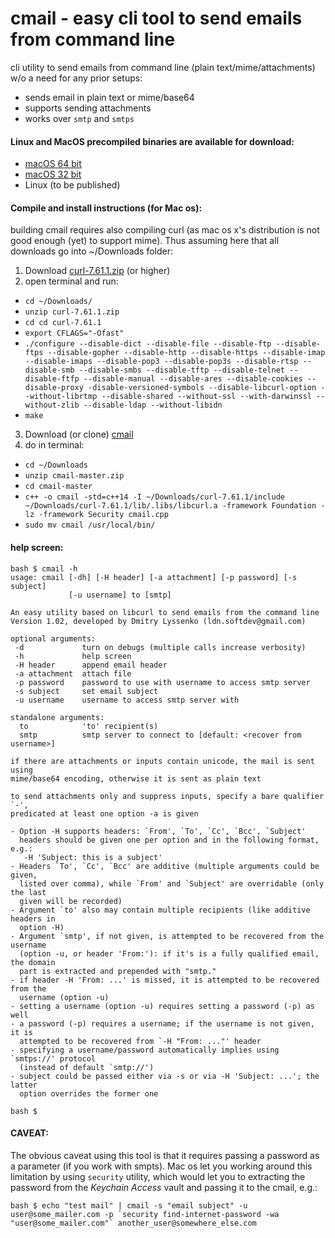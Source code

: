 # cmail - easy cli tool to send emails from command line 

cli utility to send emails from command line (plain text/mime/attachments) w/o a need for any prior setups:
  - sends email in plain text or mime/base64
  - supports sending attachments
  - works over `smtp` and `smtps`


#### Linux and MacOS precompiled binaries are available for download:
- [macOS 64 bit](https://github.com/ldn-softdev/cmail/raw/master/cmail-macos-64.v.1.02)
- [macOS 32 bit](https://github.com/ldn-softdev/cmail/raw/master/cmail-macos-32.v.1.02)
- Linux (to be published)

#### Compile and install instructions (for Mac os):
building cmail requires also compiling curl (as mac os x's distribution is not good enough (yet) to support mime). Thus assuming
here that all downloads go into ~/Downloads folder:
  1. Download [curl-7.61.1.zip](https://curl.haxx.se/download/curl-7.61.1.zip) (or higher)
  2. open terminal and run:

   - `cd ~/Downloads/`
   - `unzip curl-7.61.1.zip`
   - `cd cd curl-7.61.1`
   - `export CFLAGS="-Ofast"`
   - `./configure --disable-dict --disable-file --disable-ftp --disable-ftps --disable-gopher --disable-http --disable-https --disable-imap --disable-imaps --disable-pop3 --disable-pop3s --disable-rtsp --disable-smb --disable-smbs --disable-tftp --disable-telnet --disable-ftfp --disable-manual --disable-ares --disable-cookies --disable-proxy -disable-versioned-symbols --disable-libcurl-option --without-librtmp --disable-shared --without-ssl --with-darwinssl --without-zlib --disable-ldap --without-libidn 
`
   - `make`
  3. Download (or clone) [cmail](https://github.com/ldn-softdev/cmail/archive/master.zip)
  4. do in terminal:
  
   - `cd ~/Downloads`
   - `unzip cmail-master.zip`
   - `cd cmail-master`
   - `c++ -o cmail -std=c++14 -I ~/Downloads/curl-7.61.1/include ~/Downloads/curl-7.61.1/lib/.libs/libcurl.a -framework Foundation -lz -framework Security cmail.cpp
`
   - `sudo mv cmail /usr/local/bin/`


#### help screen:
```
bash $ cmail -h
usage: cmail [-dh] [-H header] [-a attachment] [-p password] [-s subject]
             [-u username] to [smtp]

An easy utility based on libcurl to send emails from the command line
Version 1.02, developed by Dmitry Lyssenko (ldn.softdev@gmail.com)

optional arguments:
 -d             turn on debugs (multiple calls increase verbosity)
 -h             help screen
 -H header      append email header
 -a attachment  attach file
 -p password    password to use with username to access smtp server
 -s subject     set email subject
 -u username    username to access smtp server with

standalone arguments:
  to            'to' recipient(s)
  smtp          smtp server to connect to [default: <recover from username>]

if there are attachments or inputs contain unicode, the mail is sent using
mime/base64 encoding, otherwise it is sent as plain text

to send attachments only and suppress inputs, specify a bare qualifier `-',
predicated at least one option -a is given

- Option -H supports headers: `From', `To', `Cc', `Bcc', `Subject'
  headers should be given one per option and in the following format, e.g.:
   -H 'Subject: this is a subject'
- Headers `To', `Cc', `Bcc' are additive (multiple arguments could be given,
  listed over comma), while `From' and `Subject' are overridable (only the last
  given will be recorded)
- Argument `to' also may contain multiple recipients (like additive headers in
  option -H)
- Argument `smtp', if not given, is attempted to be recovered from the username
  (option -u, or header 'From:'): if it's is a fully qualified email, the domain
  part is extracted and prepended with "smtp."
- if header -H 'From: ...' is missed, it is attempted to be recovered from the
  username (option -u)
- setting a username (option -u) requires setting a password (-p) as well
- a password (-p) requires a username; if the username is not given, it is
  attempted to be recovered from `-H "From: ..."' header
- specifying a username/password automatically implies using `smtps://' protocol
  (instead of default `smtp://')
- subject could be passed either via -s or via -H 'Subject: ...'; the latter
  option overrides the former one

bash $ 
```


#### CAVEAT:
The obvious caveat using this tool is that it requires passing a password as a parameter (if you work with smpts).
Mac os let you working around this limitation by using `security` utility, which would let you to extracting the
password from the *Keychain Access* vault and passing it to the cmail, e.g.:
```
bash $ echo "test mail" | cmail -s "email subject" -u user@some_mailer.com -p `security find-internet-password -wa "user@some_mailer.com"` another_user@somewhere_else.com
```
